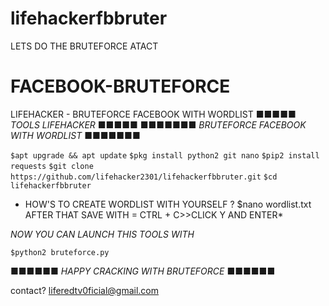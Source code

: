 # lifehackerfbbruter
LETS DO THE BRUTEFORCE ATACT
# FACEBOOK-BRUTEFORCE
LIFEHACKER - BRUTEFORCE FACEBOOK WITH WORDLIST 
■■■■■ *TOOLS LIFEHACKER* ■■■■■
■■■■■■■ *BRUTEFORCE FACEBOOK WITH WORDLIST* ■■■■■■■

```$apt upgrade && apt update```
```$pkg install python2 git nano```
```$pip2 install requests```
```$git clone https://github.com/lifehacker2301/lifehackerfbbruter.git```
```$cd lifehackerfbbruter```

* HOW'S TO CREATE WORDLIST WITH YOURSELF ?
$nano wordlist.txt
AFTER THAT SAVE WITH = CTRL + C>>CLICK Y AND ENTER*

*NOW YOU CAN LAUNCH THIS TOOLS WITH*

```$python2 bruteforce.py```


■■■■■■ *HAPPY CRACKING WITH BRUTEFORCE* ■■■■■■

contact? liferedtv0ficial@gmail.com
